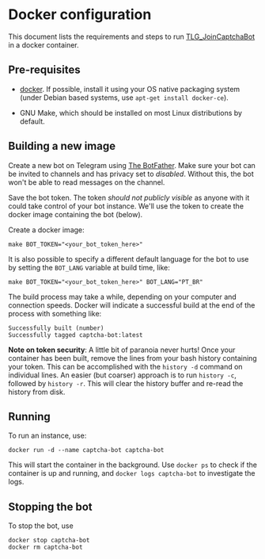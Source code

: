 # Docker configuration

This document lists the requirements and steps to run
[TLG_JoinCaptchaBot](https://github.com/J-Rios/TLG_JoinCaptchaBot) in a docker
container.

## Pre-requisites

* [docker](https://www.docker.com/products/docker-engine). If possible, install
  it using your OS native packaging system (under Debian based systems, use
  `apt-get install docker-ce`).

* GNU Make, which should be installed on most Linux distributions by default.

## Building a new image

Create a new bot on Telegram using [The BotFather](http://t.me/BotFather). Make
sure your bot can be invited to channels and has privacy set to _disabled_.
Without this, the bot won't be able to read messages on the channel.

Save the bot token. The token _should not publicly visible_ as anyone with it
could take control of your bot instance.  We'll use the token to create the
docker image containing the bot (below).

Create a docker image:

```
make BOT_TOKEN="<your_bot_token_here>"
```

It is also possible to specify a different default language for the bot to use
by setting the `BOT_LANG` variable at build time, like:

```
make BOT_TOKEN="<your_bot_token_here>" BOT_LANG="PT_BR"
```

The build process may take a while, depending on your computer and connection
speeds.  Docker will indicate a successful build at the end of the process with
something like:

```
Successfully built (number)
Successfully tagged captcha-bot:latest
```

**Note on token security**: A little bit of paranoia never hurts! Once your
container has been built, remove the lines from your bash history containing
your token. This can be accomplished with the `history -d` command on
individual lines. An easier (but coarser) approach is to run `history -c`,
followed by `history -r`. This will clear the history buffer and re-read the
history from disk.

## Running

To run an instance, use:

```
docker run -d --name captcha-bot captcha-bot
```

This will start the container in the background. Use `docker ps` to check if
the container is up and running, and `docker logs captcha-bot` to
investigate the logs.

## Stopping the bot

To stop the bot, use

```
docker stop captcha-bot
docker rm captcha-bot
```
